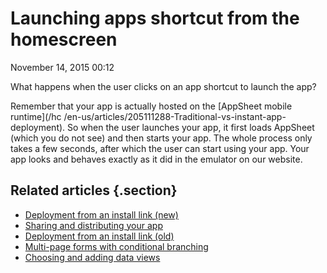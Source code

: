 #  Launching apps shortcut from the homescreen


November 14, 2015 00:12

What happens when the user clicks on an app shortcut to launch the app?

Remember that your app is actually hosted on the [AppSheet mobile runtime](/hc
/en-us/articles/205111288-Traditional-vs-instant-app-deployment). So when the
user launches your app, it first loads AppSheet (which you do not see) and
then starts your app. The whole process only takes a few seconds, after which
the user can start using your app. Your app looks and behaves exactly as it
did in the emulator on our website.

## Related articles {.section}

  * [Deployment from an install link (new)](Deployment-from-an-install-link-new-)
  * [Sharing and distributing your app](Sharing-and-distributing-your-app)
  * [Deployment from an install link (old)](Deployment-from-an-install-link-old-)
  * [Multi-page forms with conditional branching](Multi-page-forms-with-conditional-branching)
  * [Choosing and adding data views](Choosing-and-adding-data-views)

